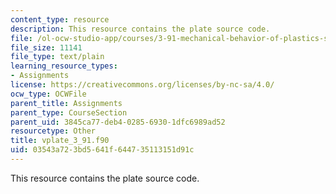 ```yaml
---
content_type: resource
description: This resource contains the plate source code.
file: /ol-ocw-studio-app/courses/3-91-mechanical-behavior-of-plastics-spring-2007/03543a723bd5641f644735113151d91c_vplate_3_91.f90
file_size: 11141
file_type: text/plain
learning_resource_types:
- Assignments
license: https://creativecommons.org/licenses/by-nc-sa/4.0/
ocw_type: OCWFile
parent_title: Assignments
parent_type: CourseSection
parent_uid: 3845ca77-deb4-0285-6930-1dfc6989ad52
resourcetype: Other
title: vplate_3_91.f90
uid: 03543a72-3bd5-641f-6447-35113151d91c
---
```

This resource contains the plate source code.